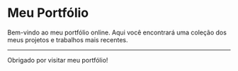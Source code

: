 # Meu Portfólio

Bem-vindo ao meu portfólio online. Aqui você encontrará uma coleção dos meus projetos e trabalhos mais recentes.

---

Obrigado por visitar meu portfólio! 
